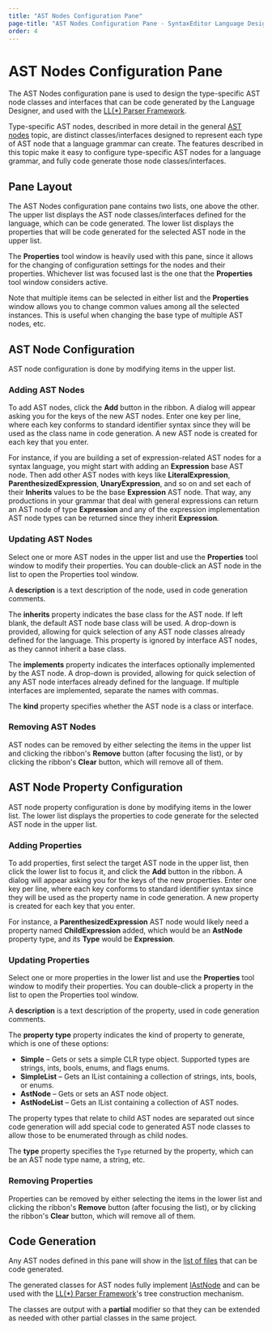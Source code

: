 ```yaml
---
title: "AST Nodes Configuration Pane"
page-title: "AST Nodes Configuration Pane - SyntaxEditor Language Designer Tool"
order: 4
---
```

# AST Nodes Configuration Pane

The AST Nodes configuration pane is used to design the type-specific AST node classes and interfaces that can be code generated by the Language Designer, and used with the [LL(*) Parser Framework](../ll-parser-framework/index.md).

Type-specific AST nodes, described in more detail in the general [AST nodes](../text-parsing/parsing/ast-nodes.md) topic, are distinct classes/interfaces designed to represent each type of AST node that a language grammar can create.  The features described in this topic make it easy to configure type-specific AST nodes for a language grammar, and fully code generate those node classes/interfaces.

## Pane Layout

The AST Nodes configuration pane contains two lists, one above the other.  The upper list displays the AST node classes/interfaces defined for the language, which can be code generated.  The lower list displays the properties that will be code generated for the selected AST node in the upper list.

The **Properties** tool window is heavily used with this pane, since it allows for the changing of configuration settings for the nodes and their properties.  Whichever list was focused last is the one that the **Properties** tool window considers active.

Note that multiple items can be selected in either list and the **Properties** window allows you to change common values among all the selected instances.  This is useful when changing the base type of multiple AST nodes, etc.

## AST Node Configuration

AST node configuration is done by modifying items in the upper list.

### Adding AST Nodes

To add AST nodes, click the **Add** button in the ribbon.  A dialog will appear asking you for the keys of the new AST nodes.  Enter one key per line, where each key conforms to standard identifier syntax since they will be used as the class name in code generation.  A new AST node is created for each key that you enter.

For instance, if you are building a set of expression-related AST nodes for a syntax language, you might start with adding an **Expression** base AST node.  Then add other AST nodes with keys like **LiteralExpression**, **ParenthesizedExpression**, **UnaryExpression**, and so on and set each of their **Inherits** values to be the base **Expression** AST node.  That way, any productions in your grammar that deal with general expressions can return an AST node of type **Expression** and any of the expression implementation AST node types can be returned since they inherit **Expression**.

### Updating AST Nodes

Select one or more AST nodes in the upper list and use the **Properties** tool window to modify their properties.  You can double-click an AST node in the list to open the Properties tool window.

A **description** is a text description of the node, used in code generation comments.

The **inherits** property indicates the base class for the AST node.  If left blank, the default AST node base class will be used.  A drop-down is provided, allowing for quick selection of any AST node classes already defined for the language.  This property is ignored by interface AST nodes, as they cannot inherit a base class.

The **implements** property indicates the interfaces optionally implemented by the AST node.  A drop-down is provided, allowing for quick selection of any AST node interfaces already defined for the language.  If multiple interfaces are implemented, separate the names with commas.

The **kind** property specifies whether the AST node is a class or interface.

### Removing AST Nodes

AST nodes can be removed by either selecting the items in the upper list and clicking the ribbon's **Remove** button (after focusing the list), or by clicking the ribbon's **Clear** button, which will remove all of them.

## AST Node Property Configuration

AST node property configuration is done by modifying items in the lower list.  The lower list displays the properties to code generate for the selected AST node in the upper list.

### Adding Properties

To add properties, first select the target AST node in the upper list, then click the lower list to focus it, and click the **Add** button in the ribbon.  A dialog will appear asking you for the keys of the new properties.  Enter one key per line, where each key conforms to standard identifier syntax since they will be used as the property name in code generation.  A new property is created for each key that you enter.

For instance, a **ParenthesizedExpression** AST node would likely need a property named **ChildExpression** added, which would be an **AstNode** property type, and its **Type** would be **Expression**.

### Updating Properties

Select one or more properties in the lower list and use the **Properties** tool window to modify their properties.  You can double-click a property in the list to open the Properties tool window.

A **description** is a text description of the property, used in code generation comments.

The **property type** property indicates the kind of property to generate, which is one of these options:

- **Simple** – Gets or sets a simple CLR type object.  Supported types are strings, ints, bools, enums, and flags enums.
- **SimpleList** – Gets an IList<T> containing a collection of strings, ints, bools, or enums.
- **AstNode** – Gets or sets an AST node object.
- **AstNodeList** – Gets an IList<T> containing a collection of AST nodes.

The property types that relate to child AST nodes are separated out since code generation will add special code to generated AST node classes to allow those to be enumerated through as child nodes.

The **type** property specifies the `Type` returned by the property, which can be an AST node type name, a string, etc.

### Removing Properties

Properties can be removed by either selecting the items in the lower list and clicking the ribbon's **Remove** button (after focusing the list), or by clicking the ribbon's **Clear** button, which will remove all of them.

## Code Generation

Any AST nodes defined in this pane will show in the [list of files](code-generation.md) that can be code generated.

The generated classes for AST nodes fully implement [IAstNode](xref:ActiproSoftware.Text.Parsing.IAstNode) and can be used with the [LL(*) Parser Framework](../ll-parser-framework/index.md)'s tree construction mechanism.

The classes are output with a **partial** modifier so that they can be extended as needed with other partial classes in the same project.
